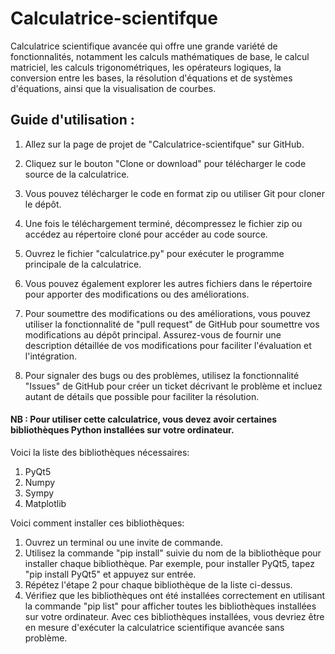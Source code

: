 # Calculatrice-scientifque
 Calculatrice scientifique avancée qui offre une grande variété de fonctionnalités, notamment les calculs mathématiques de base, le calcul matriciel,  les calculs trigonométriques, les opérateurs logiques, la conversion entre les bases, la résolution d'équations et de systèmes d'équations, ainsi que la visualisation de courbes.

## Guide d'utilisation :

1) Allez sur la page de projet de "Calculatrice-scientifque" sur GitHub.

2) Cliquez sur le bouton "Clone or download" pour télécharger le code source de la calculatrice.

3) Vous pouvez télécharger le code en format zip ou utiliser Git pour cloner le dépôt.

4) Une fois le téléchargement terminé, décompressez le fichier zip ou accédez au répertoire cloné pour accéder au code source.

5) Ouvrez le fichier "calculatrice.py" pour exécuter le programme principale de la calculatrice.

6) Vous pouvez également explorer les autres fichiers dans le répertoire pour apporter des modifications ou des améliorations.

7) Pour soumettre des modifications ou des améliorations, vous pouvez utiliser la fonctionnalité de "pull request" de GitHub pour soumettre vos modifications au dépôt principal. Assurez-vous de fournir une description détaillée de vos modifications pour faciliter l'évaluation et l'intégration.

8) Pour signaler des bugs ou des problèmes, utilisez la fonctionnalité "Issues" de GitHub pour créer un ticket décrivant le problème et incluez autant de détails que possible pour faciliter la résolution.

#### NB : Pour utiliser cette calculatrice, vous devez avoir certaines bibliothèques Python installées sur votre ordinateur.
Voici la liste des bibliothèques nécessaires:

1) PyQt5
2) Numpy
3) Sympy
4) Matplotlib

Voici comment installer ces bibliothèques:

1) Ouvrez un terminal ou une invite de commande.
2) Utilisez la commande "pip install" suivie du nom de la bibliothèque pour installer chaque bibliothèque. Par exemple, pour installer PyQt5, tapez "pip install PyQt5" et appuyez sur entrée.
3) Répétez l'étape 2 pour chaque bibliothèque de la liste ci-dessus.
4) Vérifiez que les bibliothèques ont été installées correctement en utilisant la commande "pip list" pour afficher toutes les bibliothèques installées sur votre ordinateur.
Avec ces bibliothèques installées, vous devriez être en mesure d'exécuter la calculatrice scientifique avancée sans problème.
